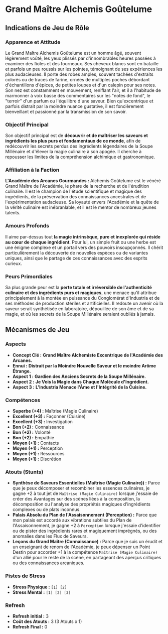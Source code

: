 # Grand Maître Alchemis Goûtelume

## Indications de Jeu de Rôle

### Apparence et Attitude
Le Grand Maître Alchemis Goûtelume est un homme âgé, souvent légèrement voûté, les yeux plissés par d'innombrables heures passées à examiner des fioles et des fourneaux. Ses cheveux blancs sont en bataille et parfois un peu roussis sur les pointes, témoignant de ses expériences les plus audacieuses. Il porte des robes amples, souvent tachées d'extraits colorés ou de traces de farine, ornées de multiples poches débordant d'échantillons d'épices, de petites loupes et d'un calepin pour ses notes. Son nez est constamment en mouvement, reniflant l'air, et il a l'habitude de marmonner à voix basse des commentaires sur les "notes de fond", le "terroir" d'un parfum ou l'équilibre d'une saveur. Bien qu'excentrique et parfois distrait par la moindre nuance gustative, il est foncièrement bienveillant et passionné par la transmission de son savoir.

### Objectif Principal
Son objectif principal est de **découvrir et de maîtriser les saveurs et ingrédients les plus purs et fondamentaux de ce monde**, afin de redécouvrir les secrets perdus des ingrédients légendaires de la Soupe Millénaire et d'élever la magie culinaire à son apogée. Il cherche à repousser les limites de la compréhension alchimique et gastronomique.

### Affiliation à la Faction
**L'Académie des Arcanes Gourmandes :** Alchemis Goûtelume est le vénéré Grand Maître de l'Académie, le phare de la recherche et de l'érudition culinaire. Il est le champion de l'étude scientifique et magique des ingrédients, de la préservation des connaissances ancestrales et de l'expérimentation audacieuse. Sa loyauté envers l'Académie et la quête de la vérité culinaire est inébranlable, et il est le mentor de nombreux jeunes talents.

### Amours Profonds
Il aime par-dessus tout **la magie intrinsèque, pure et inexplorée qui réside au cœur de chaque ingrédient**. Pour lui, un simple fruit ou une herbe est une énigme complexe et un portail vers des pouvoirs insoupçonnés. Il chérit particulièrement la découverte de nouvelles espèces ou de variantes uniques, ainsi que le partage de ces connaissances avec des esprits curieux.

### Peurs Primordiales
Sa plus grande peur est la **perte totale et irréversible de l'authenticité culinaire et des ingrédients purs et magiques**, une menace qu'il attribue principalement à la montée en puissance du Conglomérat d'Industria et de ses méthodes de production stériles et artificielles. Il redoute un avenir où la saveur serait synthétisée en laboratoire, dépouillée de son âme et de sa magie, et où les secrets de la Soupe Millénaire seraient oubliés à jamais.

## Mécanismes de Jeu

### Aspects

*   **Concept Clé :** **Grand Maître Alchemiste Excentrique de l'Académie des Arcanes.**
*   **Ennui :** **Distrait par la Moindre Nouvelle Saveur et le moindre Arôme Étrange.**
*   **Aspect 1 :** **Gardien des Anciens Secrets de la Soupe Millénaire.**
*   **Aspect 2 :** **Je Vois la Magie dans Chaque Molécule d'Ingrédient.**
*   **Aspect 3 :** **L'Industria Menace l'Âme et l'Intégrité de la Cuisine.**

### Compétences

*   **Superbe (+4) :** Maîtrise (Magie Culinaire)
*   **Excellent (+3) :** Façonner (Cuisine)
*   **Excellent (+3) :** Investigation
*   **Bon (+2) :** Connaissance
*   **Bon (+2) :** Volonté
*   **Bon (+2) :** Empathie
*   **Moyen (+1) :** Contacts
*   **Moyen (+1) :** Perception
*   **Moyen (+1) :** Ressources
*   **Moyen (+1) :** Discrétion

### Atouts (Stunts)

*   **Synthèse de Saveurs Essentielles (Maîtrise (Magie Culinaire)) :** Parce que je peux décomposer et recombiner les essences culinaires, je gagne +2 à tout jet de `Maîtrise (Magie Culinaire)` lorsque j'essaie de créer des Avantages sur des scènes liées à la composition, la décomposition ou l'analyse des propriétés magiques d'ingrédients complexes ou de plats inconnus.
*   **Palais Absolu du Plan de l'Assaisonnement (Perception) :** Parce que mon palais est accordé aux vibrations subtiles du Plan de l'Assaisonnement, je gagne +2 à `Perception` lorsque j'essaie d'identifier ou de pister des ingrédients rares et magiquement imprégnés, ou des anomalies dans les Flux de Saveurs.
*   **Leçons du Grand Maître (Connaissance) :** Parce que je suis un érudit et un enseignant de renom de l'Académie, je peux dépenser un Point Destin pour accorder +1 à la compétence `Maîtrise (Magie Culinaire)` d'un allié pour le reste de la scène, en partageant des aperçus critiques ou des connaissances arcaniques.

### Pistes de Stress

*   **Stress Physique :** `[1] [2]`
*   **Stress Mental :** `[1] [2] [3]`

### Refresh

*   **Refresh initial :** 3
*   **Coût des Atouts :** 3 (3 Atouts x 1)
*   **Refresh Final :** 0